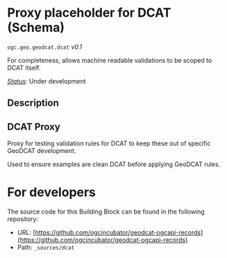 
# Proxy placeholder for DCAT (Schema)

`ogc.geo.geodcat.dcat` *v0.1*

For completeness, allows machine readable validations to be scoped to DCAT itself.

[*Status*](http://www.opengis.net/def/status): Under development

## Description

## DCAT Proxy

Proxy for testing validation rules for DCAT to keep these out of specific GeoDCAT development.

Used to ensure examples are clean DCAT before applying GeoDCAT rules.

# For developers

The source code for this Building Block can be found in the following repository:

* URL: [https://github.com/ogcincubator/geodcat-ogcapi-records](https://github.com/ogcincubator/geodcat-ogcapi-records)
* Path: `_sources/dcat`

